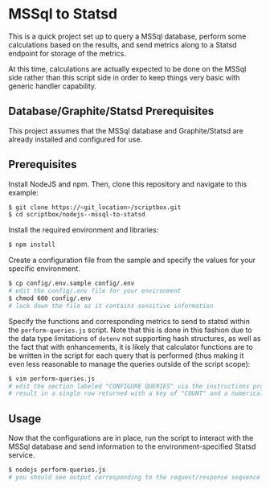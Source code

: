 # MSSql to Statsd

This is a quick project set up to query a MSSql database, perform some calculations based on the results, and
send metrics along to a Statsd endpoint for storage of the metrics.

At this time, calculations are actually expected to be done on the MSSql side rather than this script side in
order to keep things very basic with generic handler capability.

## Database/Graphite/Statsd Prerequisites

This project assumes that the MSSql database and Graphite/Statsd are already installed and configured for use.

## Prerequisites

Install NodeJS and npm. Then, clone this repository and navigate to this example:

```bash
$ git clone https://<git_location>/scriptbox.git
$ cd scriptbox/nodejs--mssql-to-statsd
```

Install the required environment and libraries:

```bash
$ npm install
```

Create a configuration file from the sample and specify the values for your specific environment.

```bash
$ cp config/.env.sample config/.env
# edit the config/.env file for your environment
$ chmod 600 config/.env
# lock down the file as it contains sensitive information
```

Specify the functions and corresponding metrics to send to statsd within the `perform-queries.js` script.
Note that this is done in this fashion due to the data type limitations of `dotenv` not supporting hash
structures, as well as the fact that with enhancements, it is likely that calculator functions are to be
written in the script for each query that is performed (thus making it even less reasonable to manage the
queries outside of the script scope):

```bash
$ vim perform-queries.js
# edit the section labeled "CONFIGURE QUERIES" via the instructions provided - note that all queries must
# result in a single row returned with a key of "COUNT" and a numerical value
```

## Usage

Now that the configurations are in place, run the script to interact with the MSSql database and send
information to the environment-specified Statsd service.

```bash
$ nodejs perform-queries.js
# you should see output corresponding to the request/response sequence
```
